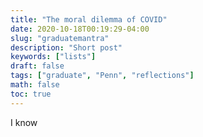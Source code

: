```yaml
---
title: "The moral dilemma of COVID"
date: 2020-10-18T00:19:29-04:00
slug: "graduatemantra"
description: "Short post"
keywords: ["lists"]
draft: false
tags: ["graduate", "Penn", "reflections"]
math: false
toc: true
---
```

I know 

